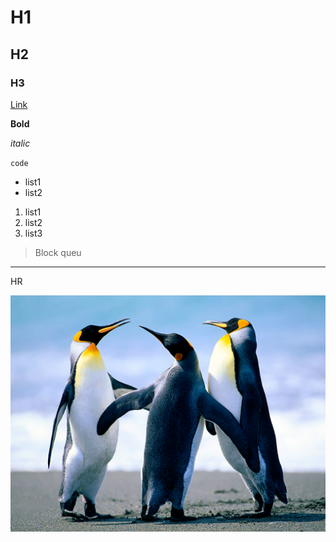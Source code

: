 # H1
## H2
### H3
[Link](http://www.yahoo.co.jp)

**Bold**

_italic_

`code`

* list1
* list2

1. list1
1. list2
1. list3

> Block queu

***
HR

![Penguines](image/Penguins.jpg)
